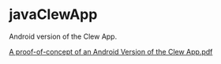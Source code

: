 # javaClewApp

Android version of the Clew App.

[A proof-of-concept of an Android Version of the Clew App.pdf](https://github.com/LaniW/javaClewApp/files/8732485/A.proof-of-concept.of.an.Android.Version.of.the.Clew.App.pdf)

